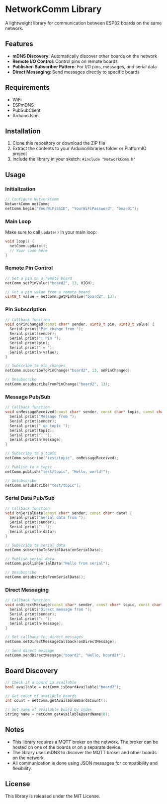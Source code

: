 # NetworkComm Library

A lightweight library for communication between ESP32 boards on the same network.

## Features

- **mDNS Discovery**: Automatically discover other boards on the network
- **Remote I/O Control**: Control pins on remote boards
- **Publisher-Subscriber Pattern**: For I/O pins, messages, and serial data
- **Direct Messaging**: Send messages directly to specific boards

## Requirements

- WiFi
- ESPmDNS
- PubSubClient
- ArduinoJson

## Installation

1. Clone this repository or download the ZIP file
2. Extract the contents to your Arduino/libraries folder or PlatformIO project
3. Include the library in your sketch: `#include "NetworkComm.h"`

## Usage

### Initialization

```cpp
// Configure NetworkComm
NetworkComm netComm;
netComm.begin("YourWiFiSSID", "YourWiFiPassword", "board1");
```

### Main Loop

Make sure to call `update()` in your main loop:

```cpp
void loop() {
  netComm.update();
  // Your code here
}
```

### Remote Pin Control

```cpp
// Set a pin on a remote board
netComm.setPinValue("board2", 13, HIGH);

// Get a pin value from a remote board
uint8_t value = netComm.getPinValue("board2", 13);
```

### Pin Subscription

```cpp
// Callback function
void onPinChanged(const char* sender, uint8_t pin, uint8_t value) {
  Serial.print("Pin change from ");
  Serial.print(sender);
  Serial.print(": Pin ");
  Serial.print(pin);
  Serial.print(" = ");
  Serial.println(value);
}

// Subscribe to pin changes
netComm.subscribeToPinChange("board2", 13, onPinChanged);

// Unsubscribe
netComm.unsubscribeFromPinChange("board2", 13);
```

### Message Pub/Sub

```cpp
// Callback function
void onMessageReceived(const char* sender, const char* topic, const char* message) {
  Serial.print("Message from ");
  Serial.print(sender);
  Serial.print(" on topic ");
  Serial.print(topic);
  Serial.print(": ");
  Serial.println(message);
}

// Subscribe to a topic
netComm.subscribe("test/topic", onMessageReceived);

// Publish to a topic
netComm.publish("test/topic", "Hello, world!");

// Unsubscribe
netComm.unsubscribe("test/topic");
```

### Serial Data Pub/Sub

```cpp
// Callback function
void onSerialData(const char* sender, const char* data) {
  Serial.print("Serial data from ");
  Serial.print(sender);
  Serial.print(": ");
  Serial.println(data);
}

// Subscribe to serial data
netComm.subscribeToSerialData(onSerialData);

// Publish serial data
netComm.publishSerialData("Hello from serial");

// Unsubscribe
netComm.unsubscribeFromSerialData();
```

### Direct Messaging

```cpp
// Callback function
void onDirectMessage(const char* sender, const char* topic, const char* message) {
  Serial.print("Direct message from ");
  Serial.print(sender);
  Serial.print(": ");
  Serial.println(message);
}

// Set callback for direct messages
netComm.setDirectMessageCallback(onDirectMessage);

// Send direct message
netComm.sendDirectMessage("board2", "Hello, board2!");
```

## Board Discovery

```cpp
// Check if a board is available
bool available = netComm.isBoardAvailable("board2");

// Get count of available boards
int count = netComm.getAvailableBoardsCount();

// Get name of available board by index
String name = netComm.getAvailableBoardName(0);
```

## Notes

- This library requires a MQTT broker on the network. The broker can be hosted on one of the boards or on a separate device.
- The library uses mDNS to discover the MQTT broker and other boards on the network.
- All communication is done using JSON messages for compatibility and flexibility.

## License

This library is released under the MIT License.
